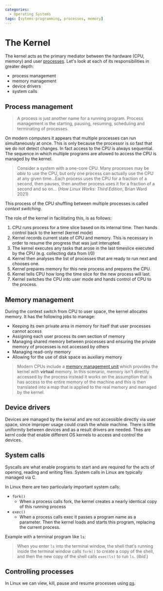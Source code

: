 ```yaml
---
categories:
  - Operating Systems
tags: [sytems-programming, processes, memory]
---
```


# The Kernel

The kernel acts as the primary mediator between the hardware (CPU, memory) and user [processes](../Programming_Languages/Shell_Scripting/Processes.md). Let's look at each of its responsibilities in greater depth:

- process management
- memory management
- device drivers
- system calls

## Process management

> A process is just another name for a running program. Process management is the starting, pausing, resuming, scheduling and terminating of processes.

On modern computers it appears that multiple processes can run simultaneously at once. This is only because the processor is so fast that we do not detect changes. In fact access to the CPU is always sequential. The sequence in which multiple programs are allowed to access the CPU is managed by the kernel.

> Consider a system with a one-core CPU. Many processes may be _able_ to use the CPU, but only one process can actually use the CPU at any given time...Each process uses the CPU for a fraction of a second, then pauses, then another process uses it for a fraction of a second and so on... (_How Linux Works: Third Edition_, Brian Ward 2021)

This process of the CPU shuffling between multiple processes is called _context switching_.

The role of the kernel in facilitating this, is as follows:

1. CPU runs process for a time slice based on its internal time. Then hands control back to the kernel (kernel mode)
2. Kernel records current state of CPU and memory. This is necessary in order to resume the progress that was just interupted.
3. The kernel executes any tasks that arose in the last timeslice executed by the CPU (e.g. collecting data from I/0)
4. Kernel then analyses the list of processes that are ready to run next and chooses one.
5. Kernel prepares memory for this new process and prepares the CPU.
6. Kernel tells CPU how long the time slice for the new process will last.
7. Kernel switches the CPU into user mode and hands control of CPU to the process.

## Memory management

During the context switch from CPU to user space, the kernel allocates memory. It has the following jobs to manage:

- Keeping its own private area in memory for itself that user processes cannot access
- Assigning each user process its own section of memory
- Managing shared memory between processes and ensuring the private memory of processes is not accessed by others
- Managing read-only memory
- Allowing for the use of disk space as auxiliary memory

> Modern CPUs include a [memory management unit](/Operating_Systems/Virtual_memory_and_the_MMU.md#the-memory-management-unit-mmu) which provides the kernel with **virtual** memory. In this scenario, memory isn't directly accessed by the process instead it works on the assumption that is has access to the entire memory of the machine and this is then translated into a map that is applied to the real memory and managed by the kernel.

## Device drivers

Devices are managed by the kernal and are not accessible directly via user space, since improper usage could crash the whole machine. There is little uniformity between devices and as a result drivers are needed. Thes are kernl code that enable different OS kernels to access and control the devices.

## System calls

Syscalls are what enable programs to start and are required for the acts of opening, reading and writing files. System calls in Linux are typically managed via C.

In Linux there are two particularly important system calls:

- `fork()`
  - When a process calls fork, the kernel creates a nearly identical copy of this running process
- `exec()`
  - When a process calls exec it passes a program name as a parameter. Then the kernel loads and starts this program, replacing the current process.

Example with a terminal program like `ls`:

> When you enter `ls` into the terminal window, the shell that's running inside the terminal window calls `fork()` to create a copy of the shell, and then the new copy of the shell calls `exec(ls)` to run `ls`. (_Ibid._)

## Controlling processes

In Linux we can view, kill, pause and resume processes using [ps](../Programming_Languages/Shell_Scripting/Processes.md).
